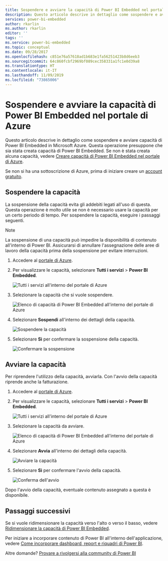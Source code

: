 ```yaml
---
title: Sospendere e avviare la capacità di Power BI Embedded nel portale di Azure | Microsoft Docs
description: Questo articolo descrive in dettaglio come sospendere e avviare capacità di Power BI Embedded in Microsoft Azure.
services: power-bi-embedded
author: rkarlin
ms.author: rkarlin
editor: ''
tags: ''
ms.service: power-bi-embedded
ms.topic: conceptual
ms.date: 09/28/2017
ms.openlocfilehash: c851e76a57618ad1b683e1fa56251423b8d6eeb3
ms.sourcegitcommit: 64c860fcbf2969bf089cec358331a1fc1e0d39a8
ms.translationtype: HT
ms.contentlocale: it-IT
ms.lasthandoff: 11/09/2019
ms.locfileid: "73865006"
---
```

# <a name="pause-and-start-your-power-bi-embedded-capacity-in-the-azure-portal"></a>Sospendere e avviare la capacità di Power BI Embedded nel portale di Azure

Questo articolo descrive in dettaglio come sospendere e avviare capacità di Power BI Embedded in Microsoft Azure. Questa operazione presuppone che sia stata creata capacità di Power BI Embedded. Se non è stata creata alcuna capacità, vedere [Creare capacità di Power BI Embedded nel portale di Azure](azure-pbie-create-capacity.md).

Se non si ha una sottoscrizione di Azure, prima di iniziare creare un [account gratuito](https://azure.microsoft.com/free/).

## <a name="pause-your-capacity"></a>Sospendere la capacità

La sospensione della capacità evita gli addebiti legati all'uso di questa. Questa operazione è molto utile se non è necessario usare la capacità per un certo periodo di tempo. Per sospendere la capacità, eseguire i passaggi seguenti.

> [!NOTE]
> La sospensione di una capacità può impedire la disponibilità di contenuto all'interno di Power BI. Assicurarsi di annullare l'assegnazione delle aree di lavoro della capacità prima della sospensione per evitare interruzioni.

1. Accedere al [portale di Azure](https://portal.azure.com/).

2. Per visualizzare le capacità, selezionare **Tutti i servizi** > **Power BI Embedded**.

    ![Tutti i servizi all'interno del portale di Azure](media/azure-pbie-pause-start/azure-portal-more-services.png)

3. Selezionare la capacità che si vuole sospendere.

    ![Elenco di capacità di Power BI Embedded all'interno del portale di Azure](media/azure-pbie-pause-start/azure-portal-capacity-list.png)

4. Selezionare **Sospendi** all'interno dei dettagli della capacità.

    ![Sospendere la capacità](media/azure-pbie-pause-start/azure-portal-pause-capacity.png)

5. Selezionare **Sì** per confermare la sospensione della capacità.

    ![Confermare la sospensione](media/azure-pbie-pause-start/azure-portal-confirm-pause.png)

## <a name="start-your-capacity"></a>Avviare la capacità

Per riprendere l'utilizzo della capacità, avviarla. Con l'avvio della capacità riprende anche la fatturazione.

1. Accedere al [portale di Azure](https://portal.azure.com/).

2. Per visualizzare le capacità, selezionare **Tutti i servizi** > **Power BI Embedded**.

    ![Tutti i servizi all'interno del portale di Azure](media/azure-pbie-pause-start/azure-portal-more-services.png)

3. Selezionare la capacità da avviare.

    ![Elenco di capacità di Power BI Embedded all'interno del portale di Azure](media/azure-pbie-pause-start/azure-portal-capacity-list.png)

4. Selezionare **Avvia** all'interno dei dettagli della capacità.

    ![Avviare la capacità](media/azure-pbie-pause-start/azure-portal-start-capacity.png)

5. Selezionare **Sì** per confermare l'avvio della capacità.

    ![Conferma dell'avvio](media/azure-pbie-pause-start/azure-portal-confirm-start.png)

Dopo l'avvio della capacità, eventuale contenuto assegnato a questa è disponibile.

## <a name="next-steps"></a>Passaggi successivi

Se si vuole ridimensionare la capacità verso l'alto o verso il basso, vedere [Ridimensionare la capacità di Power BI Embedded](azure-pbie-scale-capacity.md).

Per iniziare a incorporare contenuto di Power BI all'interno dell'applicazione, vedere [Come incorporare dashboard, report e riquadri di Power BI](https://powerbi.microsoft.com/documentation/powerbi-developer-embedding-content/).

Altre domande? [Provare a rivolgersi alla community di Power BI](https://community.powerbi.com/)